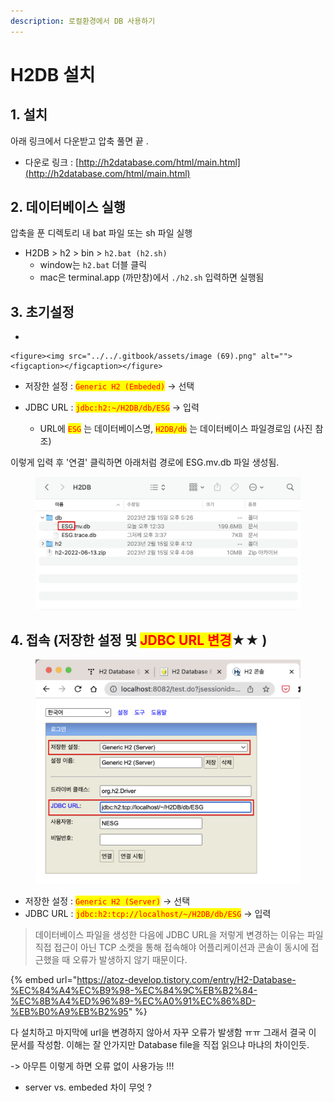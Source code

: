 ```yaml
---
description: 로컬환경에서 DB 사용하기
---
```


# H2DB 설치

## 1. 설치&#x20;

아래 링크에서 다운받고 압축 풀면 끝 .

* 다운로 링크 : [http://h2database.com/html/main.html](http://h2database.com/html/main.html)



## 2. 데이터베이스 실행 &#x20;

압축을 푼 디렉토리 내 bat 파일 또는 sh 파일 실행&#x20;

* &#x20;H2DB > h2 > bin > `h2.bat (h2.sh)`&#x20;
  * window는 `h2.bat` 더블 클릭&#x20;
  * mac은 terminal.app (까만창)에서 `./h2.sh`  입력하면 실행됨&#x20;



## 3. 초기설정&#x20;

*

    <figure><img src="../../.gitbook/assets/image (69).png" alt=""><figcaption></figcaption></figure>
* 저장한 설정 : <mark style="color:red;">`Generic H2 (Embeded)`</mark> -> 선택&#x20;
*   JDBC URL : <mark style="color:red;">`jdbc:h2:~/H2DB/db/ESG`</mark> -> 입력&#x20;

    * URL에 <mark style="color:red;">`ESG`</mark> 는 데이터베이스명, <mark style="color:red;">`H2DB/db`</mark> 는 데이터베이스 파일경로임 (사진 참조)



이렇게 입력 후 '연결' 클릭하면 아래처럼 경로에 ESG.mv.db 파일 생성됨.   &#x20;

<figure><img src="../../.gitbook/assets/image (52) (1).png" alt=""><figcaption></figcaption></figure>

## 4. 접속 (저장한 설정 및 <mark style="color:red;">JDBC URL 변경</mark>★★ )

<figure><img src="../../.gitbook/assets/image (72).png" alt=""><figcaption></figcaption></figure>

* 저장한 설정 : <mark style="color:red;">`Generic H2 (Server)`</mark> -> 선택&#x20;
* JDBC URL : <mark style="color:red;">`jdbc:h2:tcp://localhost/~/H2DB/db/ESG`</mark> -> 입력

> 데이터베이스 파일을 생성한 다음에 JDBC URL을 저렇게 변경하는 이유는 파일 직접 접근이 아닌 TCP 소켓을 통해 접속해야 어플리케이션과 콘솔이 동시에 접근했을 때 오류가 발생하지 않기 때문이다.

{% embed url="https://atoz-develop.tistory.com/entry/H2-Database-%EC%84%A4%EC%B9%98-%EC%84%9C%EB%B2%84-%EC%8B%A4%ED%96%89-%EC%A0%91%EC%86%8D-%EB%B0%A9%EB%B2%95" %}

다 설치하고 마지막에 url을 변경하지 않아서 자꾸 오류가 발생함 ㅠㅠ 그래서 결국 이 문서를 작성함. 이해는 잘 안가지만 Database file을 직접 읽으냐 마냐의 차이인듯.&#x20;

&#x20;\-> 아무튼 이렇게 하면 오류 없이 사용가능 !!!&#x20;



* server vs. embeded 차이 무엇 ?



&#x20;
